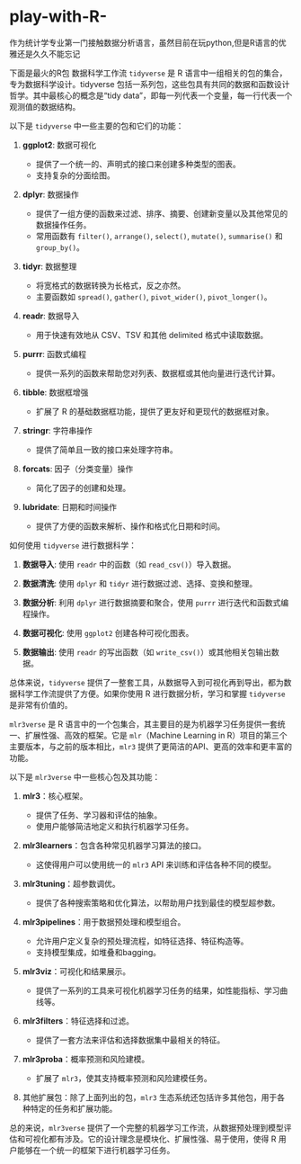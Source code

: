 # play-with-R-
作为统计学专业第一门接触数据分析语言，虽然目前在玩python,但是R语言的优雅还是久久不能忘记

下面是最火的R包 数据科学工作流
`tidyverse` 是 R 语言中一组相关的包的集合，专为数据科学设计。tidyverse 包括一系列包，这些包具有共同的数据和函数设计哲学。其中最核心的概念是“tidy data”，即每一列代表一个变量，每一行代表一个观测值的数据结构。

以下是 `tidyverse` 中一些主要的包和它们的功能：

1. **ggplot2**: 数据可视化
   - 提供了一个统一的、声明式的接口来创建多种类型的图表。
   - 支持复杂的分面绘图。

2. **dplyr**: 数据操作
   - 提供了一组方便的函数来过滤、排序、摘要、创建新变量以及其他常见的数据操作任务。
   - 常用函数有 `filter()`, `arrange()`, `select()`, `mutate()`, `summarise()` 和 `group_by()`。

3. **tidyr**: 数据整理
   - 将宽格式的数据转换为长格式，反之亦然。
   - 主要函数如 `spread()`, `gather()`, `pivot_wider()`, `pivot_longer()`。

4. **readr**: 数据导入
   - 用于快速有效地从 CSV、TSV 和其他 delimited 格式中读取数据。
   
5. **purrr**: 函数式编程
   - 提供一系列的函数来帮助您对列表、数据框或其他向量进行迭代计算。

6. **tibble**: 数据框增强
   - 扩展了 R 的基础数据框功能，提供了更友好和更现代的数据框对象。

7. **stringr**: 字符串操作
   - 提供了简单且一致的接口来处理字符串。

8. **forcats**: 因子（分类变量）操作
   - 简化了因子的创建和处理。

9. **lubridate**: 日期和时间操作
   - 提供了方便的函数来解析、操作和格式化日期和时间。

如何使用 `tidyverse` 进行数据科学：

1. **数据导入**: 使用 `readr` 中的函数（如 `read_csv()`）导入数据。

2. **数据清洗**: 使用 `dplyr` 和 `tidyr` 进行数据过滤、选择、变换和整理。

3. **数据分析**: 利用 `dplyr` 进行数据摘要和聚合，使用 `purrr` 进行迭代和函数式编程操作。

4. **数据可视化**: 使用 `ggplot2` 创建各种可视化图表。

5. **数据输出**: 使用 `readr` 的写出函数（如 `write_csv()`）或其他相关包输出数据。

总体来说，`tidyverse` 提供了一整套工具，从数据导入到可视化再到导出，都为数据科学工作流提供了方便。如果你使用 R 进行数据分析，学习和掌握 `tidyverse` 是非常有价值的。


`mlr3verse` 是 R 语言中的一个包集合，其主要目的是为机器学习任务提供一套统一、扩展性强、高效的框架。它是 `mlr`（Machine Learning in R）项目的第三个主要版本，与之前的版本相比，`mlr3` 提供了更简洁的API、更高的效率和更丰富的功能。

以下是 `mlr3verse` 中一些核心包及其功能：

1. **mlr3**：核心框架。
    - 提供了任务、学习器和评估的抽象。
    - 使用户能够简洁地定义和执行机器学习任务。

2. **mlr3learners**：包含各种常见机器学习算法的接口。
    - 这使得用户可以使用统一的 `mlr3` API 来训练和评估各种不同的模型。

3. **mlr3tuning**：超参数调优。
    - 提供了各种搜索策略和优化算法，以帮助用户找到最佳的模型超参数。

4. **mlr3pipelines**：用于数据预处理和模型组合。
    - 允许用户定义复杂的预处理流程，如特征选择、特征构造等。
    - 支持模型集成，如堆叠和bagging。

5. **mlr3viz**：可视化和结果展示。
    - 提供了一系列的工具来可视化机器学习任务的结果，如性能指标、学习曲线等。

6. **mlr3filters**：特征选择和过滤。
    - 提供了一套方法来评估和选择数据集中最相关的特征。

7. **mlr3proba**：概率预测和风险建模。
    - 扩展了 `mlr3`，使其支持概率预测和风险建模任务。

8. 其他扩展包：除了上面列出的包，`mlr3` 生态系统还包括许多其他包，用于各种特定的任务和扩展功能。

总的来说，`mlr3verse` 提供了一个完整的机器学习工作流，从数据预处理到模型评估和可视化都有涉及。它的设计理念是模块化、扩展性强、易于使用，使得 R 用户能够在一个统一的框架下进行机器学习任务。

